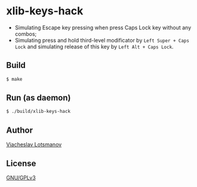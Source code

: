 xlib-keys-hack
==============

- Simulating Escape key pressing when press Caps Lock key without any combos;
- Simulating press and hold third-level modificator by `Left Super + Caps Lock`
  and simulating release of this key by `Left Alt + Caps Lock`.

Build
-----

```bash
$ make
```

Run (as daemon)
---------------

```bash
$ ./build/xlib-keys-hack
```

Author
------

[Viacheslav Lotsmanov](https://github.com/unclechu)

License
-------

[GNU/GPLv3](./LICENSE)
